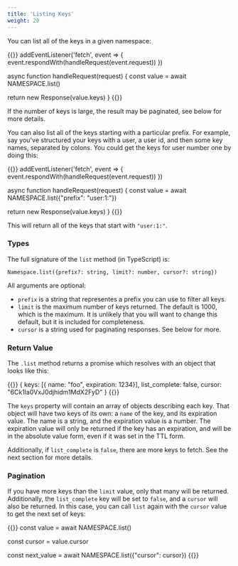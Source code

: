 ```yaml
---
title: 'Listing Keys'
weight: 20
---
```


You can list all of the keys in a given namespace:

{{<highlight javascript>}}
addEventListener('fetch', event => {
  event.respondWith(handleRequest(event.request))
})

async function handleRequest(request) {
  const value = await NAMESPACE.list()

  return new Response(value.keys)
}
{{</highlight>}}

If the number of keys is large, the result may be paginated, see below for
more details.

You can also list all of the keys starting with a particular prefix. For
example, say you've structured your keys with a user, a user id, and then
some key names, separated by colons. You could get the keys for user number
one by doing this:

{{<highlight javascript>}}
addEventListener('fetch', event => {
  event.respondWith(handleRequest(event.request))
})

async function handleRequest(request) {
  const value = await NAMESPACE.list({"prefix": "user:1:"})

  return new Response(value.keys)
}
{{</highlight>}}


This will return all of the keys that start with `"user:1:"`.

### Types

The full signature of the `list` method (in TypeScript) is:

`Namespace.list({prefix?: string, limit?: number, cursor?: string})`

All arguments are optional:

* `prefix` is a string that representes a prefix you can use to filter all keys.
* `limit` is the maximum number of keys returned. The default is 1000, which is
  the maximum. It is unlikely that you will want to change this default, but
  it is included for completeness.
* `cursor` is a string used for paginating responses. See below for more.

### Return Value

The `.list` method returns a promise which resolves with an object that looks like this:

{{<highlight json>}}
{
  keys: [{ name: "foo", expiration: 1234}],
  list_complete: false,
  cursor: "6Ck1la0VxJ0djhidm1MdX2FyD"
}
{{</highlight>}}

The `keys` property will contain an array of objects describing each key. That object will have
two keys of its own: a `name` of the key, and its expiration value. The name is a string, and the
expiration value is a number. The expiration value will only be returned if the key has an expiration,
and will be in the absolute value form, even if it was set in the TTL form.

Additionally, if `list_complete` is `false`, there are more keys to fetch.
See the next section for more details.

### Pagination

If you have more keys than the `limit` value, only that many will be returned. Additionally, the
`list_complete` key will be set to `false`, and a `cursor` will also be returned. In this case,
you can call `list` again with the `cursor` value to get the next set of keys:

{{<highlight javascript>}}
const value = await NAMESPACE.list()

const cursor = value.cursor

const next_value = await NAMESPACE.list({"cursor": cursor})
{{</highlight>}}
